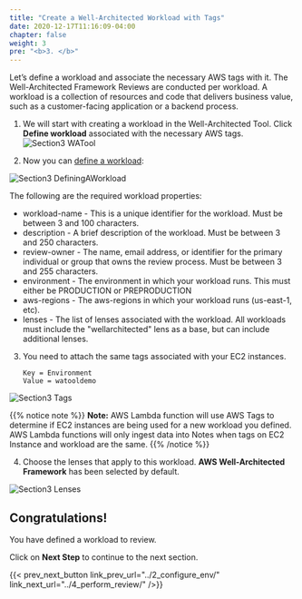 ```yaml
---
title: "Create a Well-Architected Workload with Tags"
date: 2020-12-17T11:16:09-04:00
chapter: false
weight: 3
pre: "<b>3. </b>"
---
```

 
Let’s define a workload and associate the necessary AWS tags with it. The Well-Architected Framework Reviews are conducted per workload. A workload is a collection of resources and code that delivers business value, such as a customer-facing application or a backend process. 
 
1. We will start with creating a workload in the Well-Architected Tool. Click **Define workload** associated with the necessary AWS tags.
![Section3 WATool](/watool/200_Integration_with_AWS_Compute_Optimizer_and_AWS_Trusted_Advisor/Images/section3/WATool.png)
 
2. Now you can [define a workload](https://docs.aws.amazon.com/wellarchitected/latest/userguide/define-workload.html):
 
![Section3 DefiningAWorkload](/watool/200_Integration_with_AWS_Compute_Optimizer_and_AWS_Trusted_Advisor/Images/section3/DefiningAWorkload.png)
 
The following are the required workload properties:
 
* workload-name - This is a unique identifier for the workload. Must be between 3 and 100 characters.
* description - A brief description of the workload. Must be between 3 and 250 characters.
* review-owner - The name, email address, or identifier for the primary individual or group that owns the review process. Must be between 3 and 255 characters.
* environment - The environment in which your workload runs. This must either be PRODUCTION or PREPRODUCTION
* aws-regions - The aws-regions in which your workload runs (us-east-1, etc).
* lenses - The list of lenses associated with the workload. All workloads must include the "wellarchitected" lens as a base, but can include additional lenses. 


3. You need to attach the same tags associated with your EC2 instances. 
    ```
    Key = Environment
    Value = watooldemo
    ```
![Section3 Tags](/watool/200_Integration_with_AWS_Compute_Optimizer_and_AWS_Trusted_Advisor/Images/section3/Tags.png)

{{% notice note %}}
**Note:** AWS Lambda function will use AWS Tags to determine if EC2 instances are being used for a new workload you defined.  
AWS Lambda functions will only ingest data into Notes when tags on EC2 Instance and workload are the same.
{{% /notice %}}

4. Choose the lenses that apply to this workload. **AWS Well-Architected Framework** has been selected by default.
 
![Section3 Lenses](/watool/200_Integration_with_AWS_Compute_Optimizer_and_AWS_Trusted_Advisor/Images/section3/Lenses.png)

## Congratulations! 

You have defined a workload to review.

Click on **Next Step** to continue to the next section.

{{< prev_next_button link_prev_url="../2_configure_env/" link_next_url="../4_perform_review/" />}}
 
